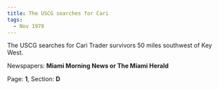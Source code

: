 ```yaml
---  
title: The USCG searches for Cari  
tags:  
  - Nov 1978  
---  
```

  
The USCG searches for Cari Trader survivors 50 miles southwest of Key West.  
  
Newspapers: **Miami Morning News or The Miami Herald**  
  
Page: **1**, Section: **D** 
